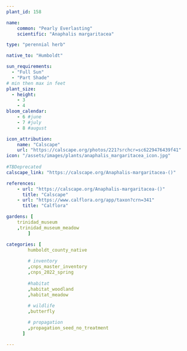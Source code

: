 ```yaml
---
plant_id: 158 

name: 
    common: "Pearly Everlasting" 
    scientific: "Anaphalis margaritacea" 

type: "perennial herb"

native_to: "Humboldt"

sun_requirements:
  - "Full Sun"
  - "Part Shade"
# min then max in feet
plant_size:
  - height: 
    - 3 
    - 4
bloom_calendar: 
    - 6 #june
    - 7 #july
    - 8 #august

icon_attribution: 
    name: "Calscape"
    url: "https://calscape.org/photos/221?srchcr=sc6229476439f41"
icon: "/assets/images/plants/anaphalis_margaritacea_icon.jpg"
 
#TBDeprecated
calscape_link: "https://calscape.org/Anaphalis-margaritacea-()"

references:
    - url: "https://calscape.org/Anaphalis-margaritacea-()"
      title: "Calscape"
    - url: "https://www.calflora.org/app/taxon?crn=341"
      title: "Calflora"

gardens: [
    trinidad_museum
    ,trinidad_museum_meadow
        ]

categories: [
        humboldt_county_native
        
        # inventory
        ,cnps_master_inventory
        ,cnps_2022_spring
    
        #habitat
        ,habitat_woodland
        ,habitat_meadow
        
        # wildlife
        ,butterfly

        # propagation 
        ,propagation_seed_no_treatment
      ]

---
```

